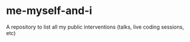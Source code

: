 # me-myself-and-i
A repository to list all my public interventions (talks, live coding sessions, etc) 
